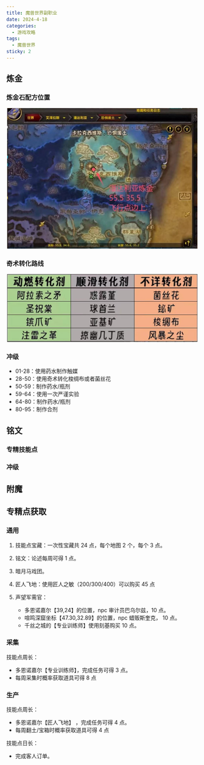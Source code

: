 ```yaml
---
title: 魔兽世界副职业
date: 2024-4-18
categories:
  - 游戏攻略
tags:
  - 魔兽世界
sticky: 2
---
```


## 炼金

### 炼金石配方位置

<div align="center">
<img src="/images/wow_lj_mark1.jpg" width="500"/>
</div>

### 奇术转化路线

<div align="center">
<img src="/images/wow_lj_info1.jpg" width="500"/>
</div>

### 冲级

- 01-28：使用药水制作触媒
- 28-50：使用奇术转化梭绸布或者菌丝花
- 50-59：制作药水/瓶剂
- 59-64：使用一次严谨实验
- 64-80：制作药水/瓶剂
- 80-95：制作合剂

## 铭文

### 专精技能点

### 冲级

## 附魔

## 专精点获取

### 通用

1. 技能点宝藏：一次性宝藏共 24 点，每个地图 2 个，每个 3 点。
2. 铭文：论述每周可得 1 点。
3. 暗月马戏团。
4. 匠人飞地：使用匠人之敏（200/300/400）可以购买 45 点
5. 声望军需官：

   - 多恩诺嘉尔【39,24】的位置，npc 审计员巴乌尔兹，10 点。
   - 喧鸣深窟坐标【47.30,32.89】的位置，npc 蜡贩斯奎克， 10 点。
   - 千丝之城的【专业训练师】使用刻基购买 10 点。

### 采集

技能点周长：

- 多恩诺嘉尔【专业训练师】，完成任务可得 3 点。
- 每周采集时概率获取道具可得 8 点

### 生产

技能点周长：

- 多恩诺嘉尔【匠人飞地】 ，完成任务可得 4 点。
- 每周翻土/宝箱时概率获取道具可得 4 点

技能点日长：

- 完成客人订单。
